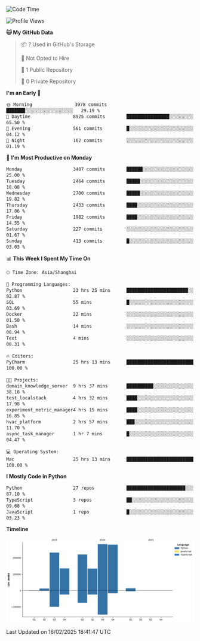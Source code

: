 <!--START_SECTION:waka-->
![Code Time](http://img.shields.io/badge/Code%20Time-129%20hrs%2021%20mins-blue)

![Profile Views](http://img.shields.io/badge/Profile%20Views-4-blue)

**🐱 My GitHub Data** 

> 📦 ? Used in GitHub's Storage 
 > 
> 🚫 Not Opted to Hire
 > 
> 📜 1 Public Repository 
 > 
> 🔑 0 Private Repository 
 > 
**I'm an Early 🐤** 

```text
🌞 Morning                3978 commits        ███████░░░░░░░░░░░░░░░░░░   29.19 % 
🌆 Daytime                8925 commits        ████████████████░░░░░░░░░   65.50 % 
🌃 Evening                561 commits         █░░░░░░░░░░░░░░░░░░░░░░░░   04.12 % 
🌙 Night                  162 commits         ░░░░░░░░░░░░░░░░░░░░░░░░░   01.19 % 
```
📅 **I'm Most Productive on Monday** 

```text
Monday                   3407 commits        ██████░░░░░░░░░░░░░░░░░░░   25.00 % 
Tuesday                  2464 commits        █████░░░░░░░░░░░░░░░░░░░░   18.08 % 
Wednesday                2700 commits        █████░░░░░░░░░░░░░░░░░░░░   19.82 % 
Thursday                 2433 commits        ████░░░░░░░░░░░░░░░░░░░░░   17.86 % 
Friday                   1982 commits        ████░░░░░░░░░░░░░░░░░░░░░   14.55 % 
Saturday                 227 commits         ░░░░░░░░░░░░░░░░░░░░░░░░░   01.67 % 
Sunday                   413 commits         █░░░░░░░░░░░░░░░░░░░░░░░░   03.03 % 
```


📊 **This Week I Spent My Time On** 

```text
🕑︎ Time Zone: Asia/Shanghai

💬 Programming Languages: 
Python                   23 hrs 25 mins      ███████████████████████░░   92.87 % 
SQL                      55 mins             █░░░░░░░░░░░░░░░░░░░░░░░░   03.69 % 
Docker                   22 mins             ░░░░░░░░░░░░░░░░░░░░░░░░░   01.50 % 
Bash                     14 mins             ░░░░░░░░░░░░░░░░░░░░░░░░░   00.94 % 
Text                     4 mins              ░░░░░░░░░░░░░░░░░░░░░░░░░   00.31 % 

🔥 Editors: 
PyCharm                  25 hrs 13 mins      █████████████████████████   100.00 % 

🐱‍💻 Projects: 
domain_knowledge_server  9 hrs 37 mins       ██████████░░░░░░░░░░░░░░░   38.18 % 
test_localstack          4 hrs 32 mins       ████░░░░░░░░░░░░░░░░░░░░░   17.98 % 
experiment_metric_manager4 hrs 15 mins       ████░░░░░░░░░░░░░░░░░░░░░   16.85 % 
hvac_platform            2 hrs 57 mins       ███░░░░░░░░░░░░░░░░░░░░░░   11.70 % 
async_task_manager       1 hr 7 mins         █░░░░░░░░░░░░░░░░░░░░░░░░   04.47 % 

💻 Operating System: 
Mac                      25 hrs 13 mins      █████████████████████████   100.00 % 
```

**I Mostly Code in Python** 

```text
Python                   27 repos            ██████████████████████░░░   87.10 % 
TypeScript               3 repos             ██░░░░░░░░░░░░░░░░░░░░░░░   09.68 % 
JavaScript               1 repo              █░░░░░░░░░░░░░░░░░░░░░░░░   03.23 % 
```



**Timeline**

![Lines of Code chart](https://raw.githubusercontent.com/jixingyou/jixingyou/main/assets/bar_graph.png)


 Last Updated on 16/02/2025 18:41:47 UTC
<!--END_SECTION:waka-->